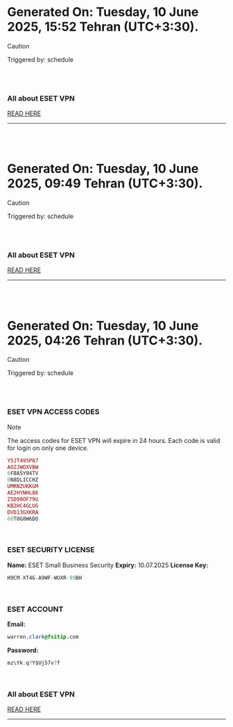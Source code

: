 # Generated On: Tuesday, 10 June 2025, 15:52 Tehran (UTC+3:30).

> [!CAUTION]
> Triggered by: schedule

<br><br>

### All about ESET VPN

[READ HERE](https://t.me/F_NiREvil/2113)

---

<br><br>

# Generated On: Tuesday, 10 June 2025, 09:49 Tehran (UTC+3:30).

> [!CAUTION]
> Triggered by: schedule

<br><br>

### All about ESET VPN

[READ HERE](https://t.me/F_NiREvil/2113)

---

<br><br>

# Generated On: Tuesday, 10 June 2025, 04:26 Tehran (UTC+3:30).

> [!CAUTION]
> Triggered by: schedule

<br><br>

### ESET VPN ACCESS CODES

> [!NOTE]
> The access codes for ESET VPN will expire in 24 hours.
> Each code is valid for login on only one device.

```ruby
Y5JT495P87
AOZJWOXVBW
6FBA5Y94TV
0N8DLICCHZ
UMRNZUKKGM
AE2HYNHL86
Z5D90OF79U
KB2HC4GLUG
DVD13GXKRA
60T0G8W6DO
```

<br>

### ESET SECURITY LICENSE

**Name:** ESET Small Business Security
**Expiry:** 10.07.2025
**License Key:**

```POV-Ray SDL
H9CM-XT4G-A9WF-WUXR-99BH
```

<br>

### ESET ACCOUNT

**Email:**

```CSS
warren.clark@fsitip.com
```

**Password:**

```POV-Ray SDL
mz\Yk:q?Y$Uj57v?f
```

<br>

### All about ESET VPN

[READ HERE](https://t.me/F_NiREvil/2113)

---

<br><br>

